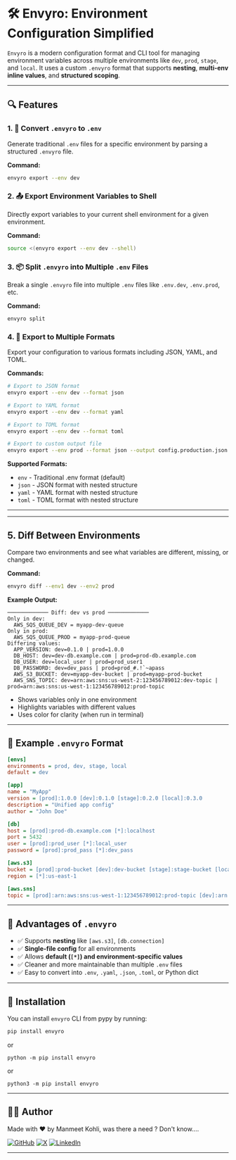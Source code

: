 # 🛠️ Envyro: Environment Configuration Simplified

`Envyro` is a modern configuration format and CLI tool for managing environment variables across multiple environments like `dev`, `prod`, `stage`, and `local`. It uses a custom `.envyro` format that supports **nesting**, **multi-env inline values**, and **structured scoping**.

---

## 🔍 Features

### 1. 🔄 Convert `.envyro` to `.env`
Generate traditional `.env` files for a specific environment by parsing a structured `.envyro` file.

**Command:**
```bash
envyro export --env dev
```

### 2. 📤 Export Environment Variables to Shell
Directly export variables to your current shell environment for a given environment.

**Command:**
```bash
source <(envyro export --env dev --shell)
```

### 3. 📦 Split `.envyro` into Multiple `.env` Files
Break a single `.envyro` file into multiple `.env` files like `.env.dev`, `.env.prod`, etc.

**Command:**
```bash
envyro split
```

### 4. 🎨 Export to Multiple Formats
Export your configuration to various formats including JSON, YAML, and TOML.

**Commands:**
```bash
# Export to JSON format
envyro export --env dev --format json

# Export to YAML format  
envyro export --env dev --format yaml

# Export to TOML format
envyro export --env dev --format toml

# Export to custom output file
envyro export --env prod --format json --output config.production.json
```

**Supported Formats:**
- `env` - Traditional .env format (default)
- `json` - JSON format with nested structure
- `yaml` - YAML format with nested structure  
- `toml` - TOML format with nested structure

---
---

## 5. Diff Between Environments

Compare two environments and see what variables are different, missing, or changed.

**Command:**
```bash
envyro diff --env1 dev --env2 prod
```

**Example Output:**
```
───────────── Diff: dev vs prod ─────────────
Only in dev:
  AWS_SQS_QUEUE_DEV = myapp-dev-queue
Only in prod:
  AWS_SQS_QUEUE_PROD = myapp-prod-queue
Differing values:
  APP_VERSION: dev=0.1.0 | prod=1.0.0
  DB_HOST: dev=dev-db.example.com | prod=prod-db.example.com
  DB_USER: dev=local_user | prod=prod_user1
  DB_PASSWORD: dev=dev_pass | prod=prod_#.!`~apass
  AWS_S3_BUCKET: dev=myapp-dev-bucket | prod=myapp-prod-bucket
  AWS_SNS_TOPIC: dev=arn:aws:sns:us-west-2:123456789012:dev-topic | prod=arn:aws:sns:us-west-1:123456789012:prod-topic
```

- Shows variables only in one environment
- Highlights variables with different values
- Uses color for clarity (when run in terminal)
---

## 🧪 Example `.envyro` Format

```ini
[envs]
environments = prod, dev, stage, local
default = dev

[app]
name = "MyApp"
version = [prod]:1.0.0 [dev]:0.1.0 [stage]:0.2.0 [local]:0.3.0
description = "Unified app config"
author = "John Doe"

[db]
host = [prod]:prod-db.example.com [*]:localhost
port = 5432
user = [prod]:prod_user [*]:local_user
password = [prod]:prod_pass [*]:dev_pass

[aws.s3]
bucket = [prod]:prod-bucket [dev]:dev-bucket [stage]:stage-bucket [local]:local-bucket
region = [*]:us-east-1

[aws.sns]
topic = [prod]:arn:aws:sns:us-west-1:123456789012:prod-topic [dev]:arn:aws:sns:us-west-2:123456789012:dev-topic
```

---

## 🧠 Advantages of `.envyro`

- ✅ Supports **nesting** like `[aws.s3]`, `[db.connection]`
- ✅ **Single-file config** for all environments
- ✅ Allows **default (`[*]`) and environment-specific values**
- ✅ Cleaner and more maintainable than multiple `.env` files
- ✅ Easy to convert into `.env`, `.yaml`, `.json`, `.toml`, or Python dict

---

## 🧰 Installation

You can install `envyro` CLI from pypy by running:

```bash
pip install envyro
```
or

```
python -m pip install envyro
```

or

```
python3 -m pip install envyro
```

---

## 👨‍💻 Author

Made with ❤️ by Manmeet Kohli, was there a need ? Don't know....

[![GitHub](https://img.shields.io/badge/GitHub-100000?style=for-the-badge&logo=github&logoColor=white)](https://github.com/manmeet1049)
[![X](https://img.shields.io/badge/X-000000?style=for-the-badge&logo=x&logoColor=white)](https://x.com/ManmeetKohli3)
[![LinkedIn](https://img.shields.io/badge/LinkedIn-0077B5?style=for-the-badge&logo=linkedin&logoColor=white)](https://linkedin.com/in/manmeet-kohli1049)

---